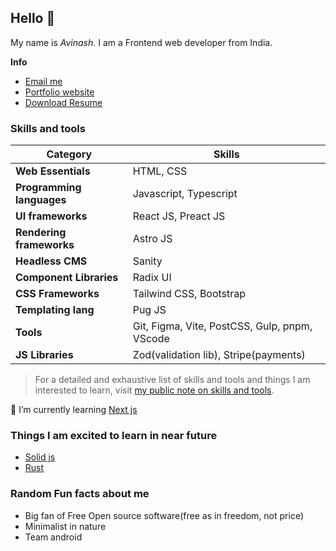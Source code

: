 ## Hello 👋

My name is _Avinash_. I am a Frontend web developer from India.

**Info**

-   [Email me](mailto:alvs.codee@slmail.me)
-   [Portfolio website](https://alvs.dev)
-   [Download Resume](https://alvs.dev/resume)

### Skills and tools

| Category                  | Skills                                        |
| ------------------------- | --------------------------------------------- |
| **Web Essentials**        | HTML, CSS                                     |
| **Programming languages** | Javascript, Typescript                        |
| **UI frameworks**         | React JS, Preact JS                           |
| **Rendering frameworks**  | Astro JS                                      |
| **Headless CMS**          | Sanity                                        |
| **Component Libraries**   | Radix UI                                      |
| **CSS Frameworks**        | Tailwind CSS, Bootstrap                       |
| **Templating lang**       | Pug JS                                        |
| **Tools**                 | Git, Figma, Vite, PostCSS, Gulp, pnpm, VScode |
| **JS Libraries**          | Zod(validation lib), Stripe(payments)         |

> For a detailed and exhaustive list of skills and tools and things I am interested to learn, visit [my public note on skills and tools](https://alvs.dev/notes/skills-and-tools/).

🌱 I’m currently learning [Next js](https://nextjs.org/)

### Things I am excited to learn in near future

-   [Solid js](https://solidjs.com/)
-   [Rust](https://rust-lang.org/)

### Random Fun facts about me

-   Big fan of Free Open source software(free as in freedom, not price)
-   Minimalist in nature
-   Team android
